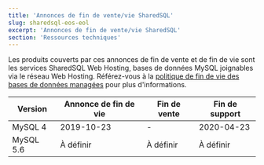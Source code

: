 ```yaml
---
title: 'Annonces de fin de vente/vie SharedSQL'
slug: sharedsql-eos-eol
excerpt: 'Annonces de fin de vente/vie SharedSQL'
section: 'Ressources techniques'
---
```


Les produits couverts par ces annonces de fin de vente et de fin de vie sont les services SharedSQL Web Hosting, bases de données MySQL joignables via le réseau Web Hosting. Référez-vous à la [politique de fin de vie des bases de données managées](../eol-policy/) pour plus d'informations.

|Version|Annonce de fin de vie|Fin de vente|Fin de support|
|---|---|---|---|
|MySQL 4|2019-10-23|-|2020-04-23|
|MySQL 5.6|À définir|À définir|À définir|
